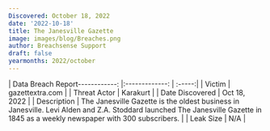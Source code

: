 ```yaml
---
Discovered: October 18, 2022
date: '2022-10-18'
title: The Janesville Gazette
image: images/blog/Breaches.png
author: Breachsense Support
draft: false
yearmonths: 2022/october
---
```


| Data Breach Report------------:     |:-------------:    | :-----:|
| Victim      | gazettextra.com      | 
| Threat Actor      | Karakurt      | 
| Date Discovered      | Oct 18, 2022      | 
| Description      | The Janesville Gazette is the oldest business in Janesville. Levi Alden and Z.A. Stoddard launched The Janesville Gazette in 1845 as a weekly newspaper with 300 subscribers.       | 
| Leak Size      | N/A      | 


